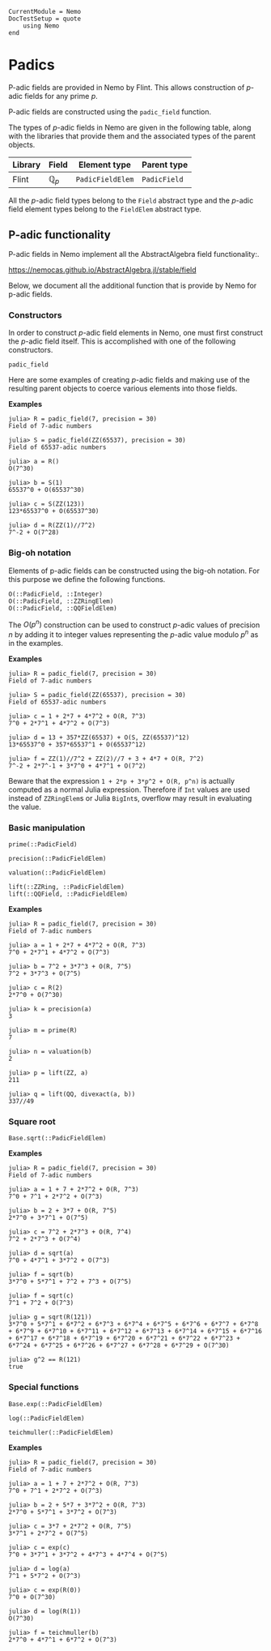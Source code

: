 ```@meta
CurrentModule = Nemo
DocTestSetup = quote
    using Nemo
end
```

# Padics

P-adic fields are provided in Nemo by Flint. This allows construction of
$p$-adic fields for any prime $p$.

P-adic fields are constructed using the `padic_field` function.

The types of $p$-adic fields in Nemo are given in the following table, along
with the libraries that provide them and the associated types of the parent
objects.

 Library | Field            | Element type | Parent type
---------|----------------|----------------|---------------------
Flint    | $\mathbb{Q}_p$ | `PadicFieldElem`        | `PadicField`

All the $p$-adic field types belong to the `Field` abstract type and the
$p$-adic field element types belong to the `FieldElem` abstract type.

## P-adic functionality

P-adic fields in Nemo implement all the AbstractAlgebra field functionality:.

<https://nemocas.github.io/AbstractAlgebra.jl/stable/field>

Below, we document all the additional function that is provide by Nemo for p-adic
fields.

### Constructors

In order to construct $p$-adic field elements in Nemo, one must first construct
the $p$-adic field itself. This is accomplished with one of the following
constructors.

```@docs
padic_field
```

Here are some examples of creating $p$-adic fields and making use of the
resulting parent objects to coerce various elements into those fields.

**Examples**

```jldoctest
julia> R = padic_field(7, precision = 30)
Field of 7-adic numbers

julia> S = padic_field(ZZ(65537), precision = 30)
Field of 65537-adic numbers

julia> a = R()
O(7^30)

julia> b = S(1)
65537^0 + O(65537^30)

julia> c = S(ZZ(123))
123*65537^0 + O(65537^30)

julia> d = R(ZZ(1)//7^2)
7^-2 + O(7^28)
```

### Big-oh notation

Elements of p-adic fields can  be constructed using the big-oh notation. For this
purpose we define the following functions.

```@docs
O(::PadicField, ::Integer)
O(::PadicField, ::ZZRingElem)
O(::PadicField, ::QQFieldElem)
```

The $O(p^n)$ construction can be used to construct $p$-adic values of precision
$n$ by adding it to integer values representing the $p$-adic value modulo
$p^n$ as in the examples.

**Examples**

```jldoctest
julia> R = padic_field(7, precision = 30)
Field of 7-adic numbers

julia> S = padic_field(ZZ(65537), precision = 30)
Field of 65537-adic numbers

julia> c = 1 + 2*7 + 4*7^2 + O(R, 7^3)
7^0 + 2*7^1 + 4*7^2 + O(7^3)

julia> d = 13 + 357*ZZ(65537) + O(S, ZZ(65537)^12)
13*65537^0 + 357*65537^1 + O(65537^12)

julia> f = ZZ(1)//7^2 + ZZ(2)//7 + 3 + 4*7 + O(R, 7^2)
7^-2 + 2*7^-1 + 3*7^0 + 4*7^1 + O(7^2)
```

Beware that the expression `1 + 2*p + 3*p^2 + O(R, p^n)` is actually computed
as a normal Julia expression. Therefore if `Int` values are used instead
of `ZZRingElem`s or Julia `BigInt`s, overflow may result in evaluating the
value.

### Basic manipulation

```@docs
prime(::PadicField)
```

```@docs
precision(::PadicFieldElem)
```

```@docs
valuation(::PadicFieldElem)
```

```@docs
lift(::ZZRing, ::PadicFieldElem)
lift(::QQField, ::PadicFieldElem)
```

**Examples**

```jldoctest
julia> R = padic_field(7, precision = 30)
Field of 7-adic numbers

julia> a = 1 + 2*7 + 4*7^2 + O(R, 7^3)
7^0 + 2*7^1 + 4*7^2 + O(7^3)

julia> b = 7^2 + 3*7^3 + O(R, 7^5)
7^2 + 3*7^3 + O(7^5)

julia> c = R(2)
2*7^0 + O(7^30)

julia> k = precision(a)
3

julia> m = prime(R)
7

julia> n = valuation(b)
2

julia> p = lift(ZZ, a)
211

julia> q = lift(QQ, divexact(a, b))
337//49
```

### Square root

```@docs
Base.sqrt(::PadicFieldElem)
```

**Examples**

```jldoctest
julia> R = padic_field(7, precision = 30)
Field of 7-adic numbers

julia> a = 1 + 7 + 2*7^2 + O(R, 7^3)
7^0 + 7^1 + 2*7^2 + O(7^3)

julia> b = 2 + 3*7 + O(R, 7^5)
2*7^0 + 3*7^1 + O(7^5)

julia> c = 7^2 + 2*7^3 + O(R, 7^4)
7^2 + 2*7^3 + O(7^4)

julia> d = sqrt(a)
7^0 + 4*7^1 + 3*7^2 + O(7^3)

julia> f = sqrt(b)
3*7^0 + 5*7^1 + 7^2 + 7^3 + O(7^5)

julia> f = sqrt(c)
7^1 + 7^2 + O(7^3)

julia> g = sqrt(R(121))
3*7^0 + 5*7^1 + 6*7^2 + 6*7^3 + 6*7^4 + 6*7^5 + 6*7^6 + 6*7^7 + 6*7^8 + 6*7^9 + 6*7^10 + 6*7^11 + 6*7^12 + 6*7^13 + 6*7^14 + 6*7^15 + 6*7^16 + 6*7^17 + 6*7^18 + 6*7^19 + 6*7^20 + 6*7^21 + 6*7^22 + 6*7^23 + 6*7^24 + 6*7^25 + 6*7^26 + 6*7^27 + 6*7^28 + 6*7^29 + O(7^30)

julia> g^2 == R(121)
true
```

### Special functions

```@docs
Base.exp(::PadicFieldElem)
```

```@docs
log(::PadicFieldElem)
```

```@docs
teichmuller(::PadicFieldElem)
```

**Examples**

```jldoctest
julia> R = padic_field(7, precision = 30)
Field of 7-adic numbers

julia> a = 1 + 7 + 2*7^2 + O(R, 7^3)
7^0 + 7^1 + 2*7^2 + O(7^3)

julia> b = 2 + 5*7 + 3*7^2 + O(R, 7^3)
2*7^0 + 5*7^1 + 3*7^2 + O(7^3)

julia> c = 3*7 + 2*7^2 + O(R, 7^5)
3*7^1 + 2*7^2 + O(7^5)

julia> c = exp(c)
7^0 + 3*7^1 + 3*7^2 + 4*7^3 + 4*7^4 + O(7^5)

julia> d = log(a)
7^1 + 5*7^2 + O(7^3)

julia> c = exp(R(0))
7^0 + O(7^30)

julia> d = log(R(1))
O(7^30)

julia> f = teichmuller(b)
2*7^0 + 4*7^1 + 6*7^2 + O(7^3)
``` 
